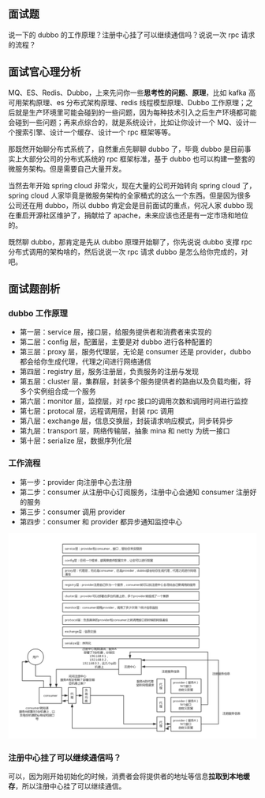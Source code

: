 ## 面试题

说一下的 dubbo 的工作原理？注册中心挂了可以继续通信吗？说说一次 rpc 请求的流程？

## 面试官心理分析

MQ、ES、Redis、Dubbo，上来先问你一些**思考性的问题**、**原理**，比如 kafka 高可用架构原理、es 分布式架构原理、redis 线程模型原理、Dubbo 工作原理；之后就是生产环境里可能会碰到的一些问题，因为每种技术引入之后生产环境都可能会碰到一些问题；再来点综合的，就是系统设计，比如让你设计一个 MQ、设计一个搜索引擎、设计一个缓存、设计一个 rpc 框架等等。

那既然开始聊分布式系统了，自然重点先聊聊 dubbo 了，毕竟 dubbo 是目前事实上大部分公司的分布式系统的 rpc 框架标准，基于 dubbo 也可以构建一整套的微服务架构。但是需要自己大量开发。

当然去年开始 spring cloud 非常火，现在大量的公司开始转向 spring cloud 了，spring cloud 人家毕竟是微服务架构的全家桶式的这么一个东西。但是因为很多公司还在用 dubbo，所以 dubbo 肯定会是目前面试的重点，何况人家 dubbo 现在重启开源社区维护了，捐献给了 apache，未来应该也还是有一定市场和地位的。

既然聊 dubbo，那肯定是先从 dubbo 原理开始聊了，你先说说 dubbo 支撑 rpc 分布式调用的架构啥的，然后说说一次 rpc 请求 dubbo 是怎么给你完成的，对吧。

## 面试题剖析

### dubbo 工作原理

-   第一层：service 层，接口层，给服务提供者和消费者来实现的
-   第二层：config 层，配置层，主要是对 dubbo 进行各种配置的
-   第三层：proxy 层，服务代理层，无论是 consumer 还是 provider，dubbo 都会给你生成代理，代理之间进行网络通信
-   第四层：registry 层，服务注册层，负责服务的注册与发现
-   第五层：cluster 层，集群层，封装多个服务提供者的路由以及负载均衡，将多个实例组合成一个服务
-   第六层：monitor 层，监控层，对 rpc 接口的调用次数和调用时间进行监控
-   第七层：protocal 层，远程调用层，封装 rpc 调用
-   第八层：exchange 层，信息交换层，封装请求响应模式，同步转异步
-   第九层：transport 层，网络传输层，抽象 mina 和 netty 为统一接口
-   第十层：serialize 层，数据序列化层

### 工作流程

-   第一步：provider 向注册中心去注册
-   第二步：consumer 从注册中心订阅服务，注册中心会通知 consumer 注册好的服务
-   第三步：consumer 调用 provider
-   第四步：consumer 和 provider 都异步通知监控中心

![dubbo-operating-principle](./images/dubbo-operating-principle.png)

### 注册中心挂了可以继续通信吗？

可以，因为刚开始初始化的时候，消费者会将提供者的地址等信息**拉取到本地缓存**，所以注册中心挂了可以继续通信。
